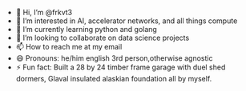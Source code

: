- 👋 Hi, I’m @frkvt3
- 👀 I’m interested in AI, accelerator networks, and all things compute
- 🌱 I’m currently learning python and golang
- 💞️ I’m looking to collaborate on data science projects
- 📫 How to reach me at my email
- 😄 Pronouns: he/him english 3rd person,otherwise agnostic
- ⚡ Fun fact: Built a 28 by 24 timber frame garage with duel shed dormers, Glaval insulated alaskian foundation all by myself.

<!---
frkvt3/frkvt3 is a ✨ special ✨ repository because its `README.md` (this file) appears on your GitHub profile.
You can click the Preview link to take a look at your changes.
--->
